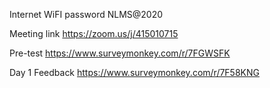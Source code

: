 Internet WiFI password
NLMS@2020

Meeting link
https://zoom.us/j/415010715

Pre-test
https://www.surveymonkey.com/r/7FGWSFK

Day 1 Feedback
https://www.surveymonkey.com/r/7F58KNG